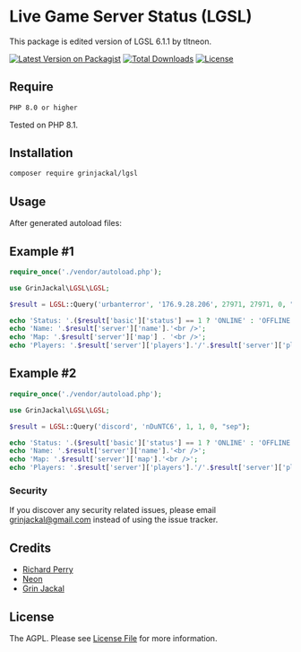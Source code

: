 # Live Game Server Status (LGSL)
This package is edited version of LGSL 6.1.1 by tltneon.

[![Latest Version on Packagist](https://img.shields.io/github/v/release/grinjackal/PHP-LGSL?display_name=tag&style=for-the-badge)](https://packagist.org/packages/grinjackal/lgsl)
[![Total Downloads](https://img.shields.io/packagist/dt/grinjackal/lgsl.svg?style=for-the-badge)](https://packagist.org/packages/grinjackal/lgsl)
[![License](https://img.shields.io/github/license/grinjackal/PHP-LGSL?style=for-the-badge)](https://github.com/grinjackal/PHP-LGSL/blob/master/LICENSE)

## Require
```bash
PHP 8.0 or higher
```
Tested on PHP 8.1.

## Installation

```bash
composer require grinjackal/lgsl
```

## Usage
After generated autoload files:

## Example #1
```php
require_once('./vendor/autoload.php');

use GrinJackal\LGSL\LGSL;

$result = LGSL::Query('urbanterror', '176.9.28.206', 27971, 27971, 0, "sep");

echo 'Status: '.($result['basic']['status'] == 1 ? 'ONLINE' : 'OFFLINE').'<br />';
echo 'Name: '.$result['server']['name'].'<br />';
echo 'Map: '.$result['server']['map'] . '<br />';
echo 'Players: '.$result['server']['players'].'/'.$result['server']['playersmax'].'<br />';
```

## Example #2
```php
require_once('./vendor/autoload.php');

use GrinJackal\LGSL\LGSL;

$result = LGSL::Query('discord', 'nDuNTC6', 1, 1, 0, "sep");

echo 'Status: '.($result['basic']['status'] == 1 ? 'ONLINE' : 'OFFLINE').'<br />';
echo 'Name: '.$result['server']['name'].'<br />';
echo 'Map: '.$result['server']['map'].'<br />';
echo 'Players: '.$result['server']['players'].'/'.$result['server']['playersmax'].'<br />';
```

### Security
If you discover any security related issues, please email grinjackal@gmail.com instead of using the issue tracker.

## Credits

-   [Richard Perry](http://www.greycube.com)
-   [Neon](https://github.com/tltneon/lgsl)
-   [Grin Jackal](https://github.com/grinjackal)

## License

The AGPL. Please see [License File](LICENSE) for more information.